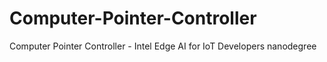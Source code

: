 # Computer-Pointer-Controller
Computer Pointer Controller - Intel Edge AI for IoT Developers nanodegree
